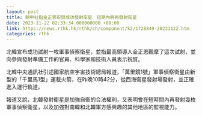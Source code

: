 ```yaml
---
layout: post
title: 朝中社指金正恩祝賀成功發射衛星　短期內將再發射衛星
date: 2023-11-22 02:33:34.000000000 +08:00
link: https://news.rthk.hk/rthk/ch/component/k2/1728849-20231122.htm
categories: rthk
---
```


北韓宣布成功試射一枚軍事偵察衛星，並指最高領導人金正恩觀摩了這次試射，並向參與發射準備工作的官員、科學家和技術人員表示祝賀。

北韓中央通訊社引述國家航空宇宙技術總局報道，「萬里鏡1號」軍事偵察衛星由新型的「千里馬1型」運載火箭，在昨晚10時42分，從西海衛星發射場發射，並正確進入運行軌道。

報道又說，北韓發射衛星是加強自衛的合法權利，又表明會在短時間內再發射幾枚軍事偵察衛星，以及加強對南韓和北韓軍方感興趣的其他地區的監視能力。
